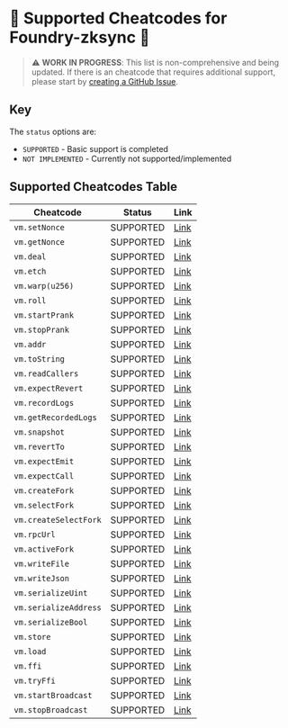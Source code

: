 # 🔧 Supported Cheatcodes for Foundry-zksync 🔧

> ⚠️ **WORK IN PROGRESS**: This list is non-comprehensive and being updated. If there is an cheatcode that requires additional support, please start by [creating a GitHub Issue](https://github.com/matter-labs/foundry-zksync/issues/new/choose).

## Key

The `status` options are:

+ `SUPPORTED` - Basic support is completed
+ `NOT IMPLEMENTED` - Currently not supported/implemented

## Supported Cheatcodes Table

| Cheatcode | Status | Link |
| --- | --- | --- |
| `vm.setNonce` | SUPPORTED | [Link](https://book.getfoundry.sh/cheatcodes/set-nonce) |
| `vm.getNonce` | SUPPORTED | [Link](https://book.getfoundry.sh/cheatcodes/get-nonce) |
| `vm.deal` | SUPPORTED | [Link](https://book.getfoundry.sh/cheatcodes/deal) |
| `vm.etch` | SUPPORTED | [Link](https://book.getfoundry.sh/cheatcodes/etch) |
| `vm.warp(u256)` | SUPPORTED | [Link](https://book.getfoundry.sh/cheatcodes/warp) |
| `vm.roll` | SUPPORTED | [Link](https://book.getfoundry.sh/cheatcodes/roll) |
| `vm.startPrank` | SUPPORTED | [Link](https://book.getfoundry.sh/cheatcodes/start-prank) |
| `vm.stopPrank` | SUPPORTED | [Link](https://book.getfoundry.sh/cheatcodes/stop-prank) |
| `vm.addr` | SUPPORTED | [Link](https://book.getfoundry.sh/cheatcodes/addr) |
| `vm.toString` | SUPPORTED | [Link](https://book.getfoundry.sh/cheatcodes/to-string) |
| `vm.readCallers` | SUPPORTED | [Link](https://book.getfoundry.sh/cheatcodes/read-callers) |
| `vm.expectRevert` | SUPPORTED | [Link](https://book.getfoundry.sh/cheatcodes/expect-revert) |
| `vm.recordLogs` | SUPPORTED | [Link](https://book.getfoundry.sh/cheatcodes/record-logs) |
| `vm.getRecordedLogs` | SUPPORTED | [Link](https://book.getfoundry.sh/cheatcodes/get-recorded-logs) |
| `vm.snapshot` | SUPPORTED | [Link](https://book.getfoundry.sh/cheatcodes/snapshot) |
| `vm.revertTo` | SUPPORTED | [Link](https://book.getfoundry.sh/cheatcodes/revert-to) |
| `vm.expectEmit` | SUPPORTED | [Link](https://book.getfoundry.sh/cheatcodes/expect-emit) |
| `vm.expectCall` | SUPPORTED | [Link](https://book.getfoundry.sh/cheatcodes/expect-call) |
| `vm.createFork` | SUPPORTED | [Link](https://book.getfoundry.sh/cheatcodes/create-fork) |
| `vm.selectFork` | SUPPORTED | [Link](https://book.getfoundry.sh/cheatcodes/select-fork) |
| `vm.createSelectFork` | SUPPORTED | [Link](https://book.getfoundry.sh/cheatcodes/create-select-fork) |
| `vm.rpcUrl` | SUPPORTED | [Link](https://book.getfoundry.sh/cheatcodes/rpc-url) |
| `vm.activeFork` | SUPPORTED | [Link](https://book.getfoundry.sh/cheatcodes/active-fork) |
| `vm.writeFile` | SUPPORTED | [Link](https://book.getfoundry.sh/cheatcodes/write-file) |
| `vm.writeJson` | SUPPORTED | [Link](https://book.getfoundry.sh/cheatcodes/write-json) |
| `vm.serializeUint` | SUPPORTED | [Link](https://book.getfoundry.sh/cheatcodes/serialize-uint) |
| `vm.serializeAddress` | SUPPORTED | [Link](https://book.getfoundry.sh/cheatcodes/serialize-address) |
| `vm.serializeBool` | SUPPORTED | [Link](https://book.getfoundry.sh/cheatcodes/serialize-bool) |
| `vm.store` | SUPPORTED | [Link](https://book.getfoundry.sh/cheatcodes/store) |
| `vm.load` | SUPPORTED | [Link](https://book.getfoundry.sh/cheatcodes/load) |
| `vm.ffi` | SUPPORTED | [Link](https://book.getfoundry.sh/cheatcodes/ffi) |
| `vm.tryFfi` | SUPPORTED | [Link](https://book.getfoundry.sh/cheatcodes/try-ffi) |
| `vm.startBroadcast` | SUPPORTED | [Link](https://book.getfoundry.sh/cheatcodes/start-broadcast) |
| `vm.stopBroadcast` | SUPPORTED | [Link](https://book.getfoundry.sh/cheatcodes/stop-broadcast) |